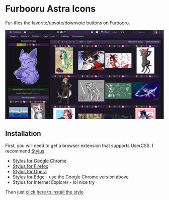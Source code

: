 Furbooru Astra Icons
=====================

Fur-ifies the favorite/upvote/downvote buttons on [Furbooru](https://furbooru.org/).

[![Preview](preview.png)](preview.png)

## Installation

First, you will need to get a browser extension that supports UserCSS. I recommend [Stylus](https://github.com/openstyles/stylus):
- [Stylus for Google Chrome](https://chrome.google.com/webstore/detail/stylus/clngdbkpkpeebahjckkjfobafhncgmne)
- [Stylus for Firefox](https://addons.mozilla.org/firefox/addon/styl-us/)
- [Stylus for Opera](https://addons.opera.com/extensions/details/stylus/)
- Stylus for Edge - use the Google Chrome version above
- Stylus for Internet Explorer - lol nice try

Then just [click here to install the style](https://styles.cp3.es/furb-vote-icons.user.css)